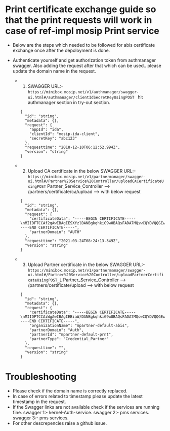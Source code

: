 # Print certificate exchange guide so that the print requests will work in case of ref-impl mosip Print service

* Below are the steps which needed to be followed for abis certificate exchange once after the depoloyment is done.

- Authenticate yourself and get authorization token from authmanager swagger. Also adding the request after that which can be used.. please update the domain name in the request.

  * 1. SWAGGER URL:- ```https://minibox.mosip.net/v1/authmanager/swagger-ui.html#/authmanager/clientIdSecretKeyUsingPOST ```  hit authmanager section in try-out section.
	```
	{
	  "id": "string",
	  "metadata": {},
	  "request": {
	    "appId": "ida",
	    "clientId": "mosip-ida-client",
	    "secretKey": "abc123"
	  },
	  "requesttime": "2018-12-10T06:12:52.994Z",
	  "version": "string"
	}
	```
  * 2. Upload CA certificate in the below SWAGGER URL:- ```https://minibox.mosip.net/v1/partnermanager/swagger-ui.html#/Partner%20Service%20Controller/uploadCACertificateUsingPOST``` Partner_Service_Controller --> /partners/certificate/ca/upload --> with below request
	```
	{
	  "id": "string",
	  "metadata": {},
	  "request": {
	    "certificateData": "-----BEGIN CERTIFICATE-----\nMIIDFTCCAf2gAwIBAgIESXfzlDANBgkqhkiG9w0BAQsFADA7MQswCQYDVQQGEwJJ\nTjELMAkGA1UECBMCS0ExDTALBgNVBAoTBFRlc3QxEDAOBgNVBAMTB1JPT1QtQ0Ew\nHhcNMjAxMjE4MTM1NDM0WhcNMjMxMjE4MTM1NDM0WjA7MQswCQYDVQQGEwJJTjEL\nMAkGA1UECBMCS0ExDTALBgNVBAoTBFRlc3QxEDAOBgNVBAMTB1JPT1QtQ0EwggEi\nMA0GCSqGSIb3DQEBAQUAA4IBDwAwggEKAoIBAQC8gwrXv+9PXyY4P4+6Kr2i5EYE\nycrqoBz0UrZYT+mIUl1JF7CFddujpy8ejF78RbgjZoCqcxmi31Abj6Sj6MPRlMXI\nXVWzE6DQPK2xHn+3it8es+QAHt2Z4zDJSICm2DI9qCQa95iTl/WbrQK4nHYeiSx3\nBOQuf05pNSiPcrBqP+xwxcPkNVIl0eRbs0Lnd37qWh9ZBIy3N4tJduneJGRwW1qs\nYvTTUxPBIlCBraqLq7o9uxMr9+kOv1wxesV8ZGOS3KFa4CQxOHywJ1secnMnca0e\ntQQcmSzckG+8QqKQQNbfFSRYkRkfOM4aHRDozmMMTdI0TA9eELZxFMXiTkjlAgMB\nAAGjITAfMB0GA1UdDgQWBBSKXY7NPI6uL5BhbICYl4wWQUdEOTANBgkqhkiG9w0B\nAQsFAAOCAQEAbk+qM7X1G0SRH/bHEu0Yntx2Lae+iYyrCLEHOgJ+ygQ4u/FzGjQQ\nJWGWZtqpehE0sN/CBB/xfz3FDAJdj7iNYD3H0fNRNywpQWQt1EzKkwJFxgJ16P7l\nq9DzZpz1EuFZC/eqbkFhQSqbRrBnLVzYgAc9RZnaqRS5TSF/J+Qj+uUYbcGeWBRN\nPVcPwM7Nx0sQLHosPYZt7YTytr2P9NVZgBGLre+aNECWeRh3hBIBZ52qSVDq/1Df\nW9sqNLTel9i0l5eNC9AuIf8TwSqGUUTkHqLI4lk5KoUfei15DDOPLOESqplYYezb\nY6Ujm9OwNYFSDuS2IMTAIxzheHt/XJnxMw==\n-----END CERTIFICATE-----",
	    "partnerDomain": "AUTH"
	  },
	  "requesttime": "2021-03-24T08:24:13.349Z",
	  "version": "string"
	}
	```
  * 3. Upload Partner certificate in the below SWAGGER URL:- ```https://minibox.mosip.net/v1/partnermanager/swagger-ui.html#/Partner%20Service%20Controller/uploadPartnerCertificateUsingPOST_1``` Partner_Service_Controller --> /partners/certificate/upload --> with below request
	```
	{
	  "id": "string",
	  "metadata": {},
	  "request": {
	    "certificateData": "-----BEGIN CERTIFICATE-----\nMIIDPTCCAiWgAwIBAgIEBiaW/DANBgkqhkiG9w0BAQsFADA7MQswCQYDVQQGEwJJ\nTjELMAkGA1UECBMCS0ExDTALBgNVBAoTBFRlc3QxEDAOBgNVBAMTB1JPT1QtQ0Ew\nHhcNMjAxMjE4MTM1NjQwWhcNMjExMjE4MTM1NjQwWjBCMQswCQYDVQQGEwJJTjEL\nMAkGA1UECBMCS0ExDTALBgNVBAoTBFRlc3QxFzAVBgNVBAMTDlNpZ25lZC1QYXJ0\nbmVyMIIBIjANBgkqhkiG9w0BAQEFAAOCAQ8AMIIBCgKCAQEAstCVDizWIlcXj4EQ\nhFfoE3jd3MaDNjHXA5MC4PpwHuHnDl9EGrAKEXL2j7tdOQBBMu6VBLSDTnG2jInT\ne33Ou/yNLQX6/47FXZnRmPQ7ZqUL4ETp+bSBah9spQVQ9Uh7jxfWBeq9pA1xHrLh\nkDm0JCIYKQxqupnZZFdl4M7QmhKtpMct5KkwU5a4J+6an0uSX+ZdGr0lB/mtKEyh\n2wJlJG7THKMCbrODLH3Fhw+1Gz0e9qYF+tvM7T8tQGAUzeXc7Mr/+vE1RsC3IzQf\nwbjO19b2GLYEHLXNKbYYr3c9H+/GaaWJArMDmp+MNG8M0J/JPlxhsUi5mD/y4fFP\n4VWEsQIDAQABo0IwQDAdBgNVHQ4EFgQUQuT6c0WImkDDnQHTK0gx3DRjvBswHwYD\nVR0jBBgwFoAUil2OzTyOri+QYWyAmJeMFkFHRDkwDQYJKoZIhvcNAQELBQADggEB\nAAyLGiqdH6gTXgjDbngmdNbNuusTeflVaqdWtteIBgXvn01aigK/9eQqAGsQH6SO\nICae+GCmTTAWF5wkZbecPSravndzMNNtCVbhq32+liQHkNIzZCsc0Ous+Ifr+zOE\nJ1nc/3/Wrx5q2OH7A0IvE/wIBi1KHLxcDdkXL6E27TUiXvT3tgITtpVKq5UPcpag\nHnf80AVZ/6CA+kbTxgsXg+0ScVCy1lCuw25HdMhEr4MS3vGEPfv5yttLz7ImNY1L\nMIAyRu4DzDctAebecNOVIL6Jp3o4MCl458p/kVqKluGMW3A9c0+iim1wlmwhWTin\nptNsenIRS+hBPLYHJZ6sz4I=\n-----END CERTIFICATE-----",
	    "organizationName": "mpartner-default-abis",
	    "partnerDomain": "Auth",
	    "partnerId": "mpartner-default-prnt",
	    "partnerType": "Credential_Partner"
	  },
	  "requesttime": "",
	  "version": "string"
	}

# Troubleshooting

- Please check if the domain name is correctly replaced.
- In case of errors related to timestamp please update the latest timestamp in the request.
- If the Swagger links are not available check if the services are running fine. 
	swagger 1:- kernel-Auth-service.
	swagger 2:- pms services.
	swagger 3:- pms services.
- For other descrepencies raise a github issue.
